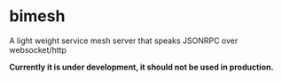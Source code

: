 # bimesh
A light weight service mesh server that speaks JSONRPC over websocket/http

__Currently it is under development, it should not be used in production.__


